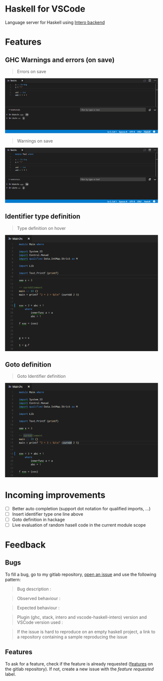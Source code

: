 # Haskell for VSCode
Language server for Haskell using [Intero backend](https://github.com/commercialhaskell/intero)

# Features

## GHC Warnings and errors (on save)

> Errors on save

![GHC Errors](./media/error-on-save.gif "GHC Errors")

> Warnings on save

![GHC Warnings](./media/warning-on-save.gif "GHC Warnings")


## Identifier type definition

> Type definition on hover

![Type definition](./media/type-at.gif "Type definition")

## Goto definition

> Goto Identifier definition

![Goto definition](./media/loc-at.gif "Goto definition")

# Incoming improvements

- [ ] Better auto completion (support dot notation for qualified imports, ...)
- [ ] Insert identifier type one line above
- [ ] Goto definition in hackage
- [ ] Live evaluation of random hasell code in the current module scope

# Feedback

## Bugs

To fill a bug, go to my gitlab repository, [open an issue](https://gitlab.com/vannnns/VSCode-haskell-intero/issues) and use the following pattern:
> Bug description :

> Observed behaviour :

> Expected behaviour :

> Plugin (ghc, stack, intero and vscode-haskell-intero) version and VSCode version used :

> If the issue is hard to reproduce on an empty haskell project, a link to a repository containing a sample reproducing the issue

## Features

To ask for a feature, check if the feature is already requested ([features](https://gitlab.com/vannnns/VSCode-haskell-intero/issues?label_name%5B%5D=Feature) on the gitlab repository).
If not, create a new issue with the *feature requested* label.